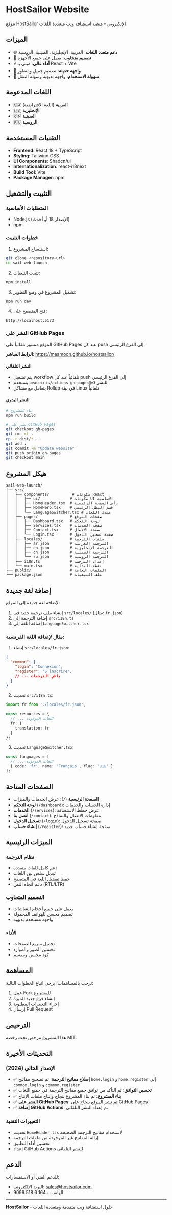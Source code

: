 # HostSailor Website

موقع HostSailor الإلكتروني - منصة استضافة ويب متعددة اللغات

## الميزات

- 🌐 **دعم متعدد اللغات**: العربية، الإنجليزية، الصينية، الروسية
- 📱 **تصميم متجاوب**: يعمل على جميع الأجهزة
- ⚡ **أداء عالي**: مبني بـ React + Vite
- 🎨 **واجهة حديثة**: تصميم جميل ومتطور
- 🔧 **سهولة الاستخدام**: واجهة بديهية وسهلة التنقل

## اللغات المدعومة

- 🇸🇦 **العربية** (اللغة الافتراضية)
- 🇺🇸 **الإنجليزية**
- 🇨🇳 **الصينية**
- 🇷🇺 **الروسية**

## التقنيات المستخدمة

- **Frontend**: React 18 + TypeScript
- **Styling**: Tailwind CSS
- **UI Components**: Shadcn/ui
- **Internationalization**: react-i18next
- **Build Tool**: Vite
- **Package Manager**: npm

## التثبيت والتشغيل

### المتطلبات الأساسية

- Node.js (الإصدار 18 أو أحدث)
- npm

### خطوات التثبيت

1. استنساخ المشروع:
```bash
git clone <repository-url>
cd sail-web-launch
```

2. تثبيت التبعيات:
```bash
npm install
```

3. تشغيل المشروع في وضع التطوير:
```bash
npm run dev
```

4. فتح المتصفح على:
```
http://localhost:5173
```

### النشر على GitHub Pages

الموقع منشور تلقائياً على GitHub Pages عند كل push إلى الفرع الرئيسي.

**الرابط المباشر**: https://maamoon.github.io/hostsailor/

#### النشر التلقائي
- يتم تشغيل workflow تلقائياً عند كل push إلى الفرع الرئيسي
- يستخدم `peaceiris/actions-gh-pages@v3` للنشر
- يتعامل مع مشاكل Rollup في بيئة Linux تلقائياً

#### النشر اليدوي
```bash
# بناء المشروع
npm run build

# نشر على GitHub Pages
git checkout gh-pages
git rm -rf .
cp -r dist/* .
git add .
git commit -m "Update website"
git push origin gh-pages
git checkout main
```

## هيكل المشروع

```
sail-web-launch/
├── src/
│   ├── components/          # مكونات React
│   │   ├── ui/             # مكونات UI الأساسية
│   │   ├── HomeHeader.tsx  # رأس الصفحة الرئيسية
│   │   ├── HomeHero.tsx    # قسم البطل الرئيسي
│   │   └── LanguageSwitcher.tsx # مبدل اللغات
│   ├── pages/              # صفحات الموقع
│   │   ├── Dashboard.tsx   # لوحة التحكم
│   │   ├── Services.tsx    # صفحة الخدمات
│   │   ├── Contact.tsx     # صفحة الاتصال
│   │   └── Login.tsx       # صفحة تسجيل الدخول
│   ├── locales/            # ملفات الترجمة
│   │   ├── ar.json         # الترجمة العربية
│   │   ├── en.json         # الترجمة الإنجليزية
│   │   ├── cn.json         # الترجمة الصينية
│   │   └── ru.json         # الترجمة الروسية
│   ├── i18n.ts             # إعداد الترجمة
│   └── main.tsx            # نقطة البداية
├── public/                 # الملفات العامة
└── package.json            # ملف التبعيات
```

## إضافة لغة جديدة

لإضافة لغة جديدة إلى الموقع:

1. إنشاء ملف ترجمة جديد في `src/locales/` (مثال: `fr.json`)
2. إضافة الترجمة إلى `src/i18n.ts`
3. إضافة اللغة إلى `LanguageSwitcher.tsx`

### مثال لإضافة اللغة الفرنسية:

1. إنشاء `src/locales/fr.json`:
```json
{
  "common": {
    "login": "Connexion",
    "register": "S'inscrire",
    // ... باقي الترجمات
  }
}
```

2. تحديث `src/i18n.ts`:
```typescript
import fr from './locales/fr.json';

const resources = {
  // ... اللغات الموجودة
  fr: {
    translation: fr
  }
};
```

3. تحديث `LanguageSwitcher.tsx`:
```typescript
const languages = [
  // ... اللغات الموجودة
  { code: 'fr', name: 'Français', flag: '🇫🇷' }
];
```

## الصفحات المتاحة

- **الصفحة الرئيسية** (`/`): عرض الخدمات والميزات
- **لوحة التحكم** (`/dashboard`): إدارة الحساب والخدمات
- **الخدمات** (`/services`): عرض خطط الاستضافة
- **اتصل بنا** (`/contact`): معلومات الاتصال والنماذج
- **تسجيل الدخول** (`/login`): صفحة تسجيل الدخول
- **إنشاء حساب** (`/register`): صفحة إنشاء حساب جديد

## الميزات الرئيسية

### نظام الترجمة
- دعم كامل للغات متعددة
- تبديل سلس بين اللغات
- حفظ تفضيل اللغة في المتصفح
- دعم اتجاه النص (RTL/LTR)

### التصميم المتجاوب
- يعمل على جميع أحجام الشاشات
- تصميم محسن للهواتف المحمولة
- واجهة مستخدم بديهية

### الأداء
- تحميل سريع للصفحات
- تحسين الصور والموارد
- كود محسن ومقسم

## المساهمة

نرحب بالمساهمات! يرجى اتباع الخطوات التالية:

1. عمل Fork للمشروع
2. إنشاء فرع جديد للميزة
3. إجراء التغييرات المطلوبة
4. إرسال Pull Request

## الترخيص

هذا المشروع مرخص تحت رخصة MIT.

## التحديثات الأخيرة

### الإصدار الحالي (2024)
- ✅ **إصلاح مفاتيح الترجمة**: تم تصحيح مفاتيح `home.login` و `home.register` إلى `common.login` و `common.register`
- ✅ **تحسين التوافق**: تم التأكد من توافق جميع مفاتيح الترجمة في جميع اللغات
- ✅ **بناء المشروع**: تم بناء المشروع بنجاح وإنتاج ملفات الإنتاج
- ✅ **النشر على GitHub Pages**: تم نشر الموقع بنجاح على GitHub Pages
- ✅ **إضافة GitHub Actions**: تم إعداد النشر التلقائي

### التغييرات التقنية
- تحديث `HomeHeader.tsx` لاستخدام مفاتيح الترجمة الصحيحة
- إزالة المفاتيح غير الموجودة من ملفات الترجمة
- تحسين أداء التطبيق
- إعداد GitHub Actions للنشر التلقائي

## الدعم

للدعم الفني أو الاستفسارات:
- البريد الإلكتروني: sales@hostsailor.com
- الهاتف: +164 6 518 9099

---

**HostSailor** - حلول استضافة ويب متقدمة ومتعددة اللغات
